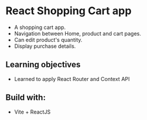 # React Shopping Cart app

- A shopping cart app.
- Navigation between Home, product and cart pages.
- Can edit product's quantity.
- Display purchase details.

## Learning objectives

- Learned to apply React Router and Context API

## Build with:

- Vite + ReactJS
